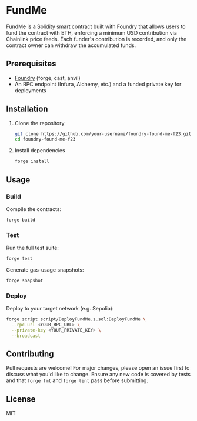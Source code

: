 # FundMe

FundMe is a Solidity smart contract built with Foundry that allows users to fund the contract with ETH, enforcing a minimum USD contribution via Chainlink price feeds. Each funder's contribution is recorded, and only the contract owner can withdraw the accumulated funds.

## Prerequisites

- [Foundry](https://book.getfoundry.sh/) (forge, cast, anvil)
- An RPC endpoint (Infura, Alchemy, etc.) and a funded private key for deployments

## Installation

1. Clone the repository
   ```bash
   git clone https://github.com/your-username/foundry-found-me-f23.git
   cd foundry-found-me-f23
   ```
2. Install dependencies
   ```bash
   forge install
   ```

## Usage

### Build

Compile the contracts:
```bash
forge build
```

### Test

Run the full test suite:
```bash
forge test
```

Generate gas-usage snapshots:
```bash
forge snapshot
```

### Deploy

Deploy to your target network (e.g. Sepolia):
```bash
forge script script/DeployFundMe.s.sol:DeployFundMe \
  --rpc-url <YOUR_RPC_URL> \
  --private-key <YOUR_PRIVATE_KEY> \
  --broadcast
```

## Contributing

Pull requests are welcome! For major changes, please open an issue first to discuss what you'd like to change.
Ensure any new code is covered by tests and that `forge fmt` and `forge lint` pass before submitting.

## License

MIT
